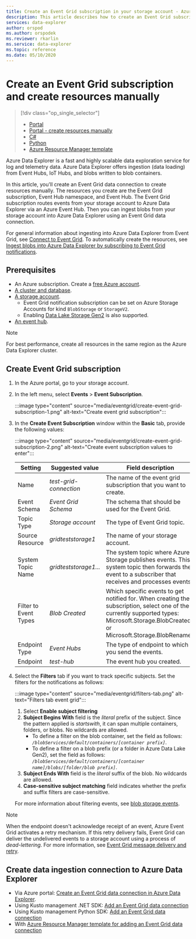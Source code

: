```yaml
---
title: Create an Event Grid subscription in your storage account - Azure Data Explorer
description: This article describes how to create an Event Grid subscription in your storage account in Azure Data Explorer.
services: data-explorer
author: orspod
ms.author: orspodek
ms.reviewer: rkarlin
ms.service: data-explorer
ms.topic: reference
ms.date: 05/10/2020
---
```

# Create an Event Grid subscription and create resources manually

> [!div class="op_single_selector"]
> * [Portal](ingest-data-event-grid.md)
> * [Portal - create resources manually](ingest-data-event-grid-manual.md)
> * [C#](data-connection-event-grid-csharp.md)
> * [Python](data-connection-event-grid-python.md)
> * [Azure Resource Manager template](data-connection-event-grid-resource-manager.md)

Azure Data Explorer is a fast and highly scalable data exploration service for log and telemetry data. Azure Data Explorer offers ingestion (data loading) from Event Hubs, IoT Hubs, and blobs written to blob containers.

In this article, you'll create an Event Grid data connection to create resources manually. The resources you create are the Event Grid subscription, Event Hub namespace, and Event Hub. The Event Grid subscription routes events from your storage account to Azure Data Explorer via an Azure Event Hub.  Then you can ingest blobs from your storage account into Azure Data Explorer using an Event Grid data connection.

For general information about ingesting into Azure Data Explorer from Event Grid, see [Connect to Event Grid](ingest-data-event-grid-overview.md). To automatically create the resources, see [Ingest blobs into Azure Data Explorer by subscribing to Event Grid notifications](ingest-data-event-grid.md).

## Prerequisites

* An Azure subscription. Create a [free Azure account](https://azure.microsoft.com/free/).
* [A cluster and database](create-cluster-database-portal.md).
* [A storage account](/azure/storage/common/storage-quickstart-create-account?tabs=azure-portal).
    * Event Grid notification subscription can be set on Azure Storage Accounts for kind `BlobStorage` or `StorageV2`.
    * Enabling [Data Lake Storage Gen2](/azure/storage/blobs/data-lake-storage-introduction) is also supported.
* [An event hub](/azure/event-hubs/event-hubs-create).

> [!NOTE]
> For best performance, create all resources in the same region as the Azure Data Explorer cluster.

## Create Event Grid subscription
 
1. In the Azure portal, go to your storage account.
1. In the left menu, select **Events** > **Event Subscription**.

     :::image type="content" source="media/eventgrid/create-event-grid-subscription-1.png" alt-text="Create event grid subscription":::

1. In the **Create Event Subscription** window within the **Basic** tab, provide the following values:

    :::image type="content" source="media/eventgrid/create-event-grid-subscription-2.png" alt-text="Create event subscription values to enter":::

    |**Setting** | **Suggested value** | **Field description**|
    |---|---|---|
    | Name | *test-grid-connection* | The name of the event grid subscription that you want to create.|
    | Event Schema | *Event Grid Schema* | The schema that should be used for the Event Grid. |
    | Topic Type | *Storage account* | The type of Event Grid topic. |
    | Source Resource | *gridteststorage1* | The name of your storage account. |
    | System Topic Name | *gridteststorage1...* | The system topic where Azure Storage publishes events. This system topic then forwards the event to a subscriber that receives and processes events. |
    | Filter to Event Types | *Blob Created* | Which specific events to get notified for. When creating the subscription, select one of the currently supported types: Microsoft.Storage.BlobCreated. or Microsoft.Storage.BlobRenamed|
    | Endpoint Type | *Event Hubs* | The type of endpoint to which you send the events. |
    | Endpoint | *test-hub* | The event hub you created. |

1. Select the **Filters** tab if you want to track specific subjects. Set the filters for the notifications as follows:
   
    :::image type="content" source="media/eventgrid/filters-tab.png" alt-text="Filters tab event grid":::

   1. Select **Enable subject filtering**
   1. **Subject Begins With** field is the *literal* prefix of the subject. Since the pattern applied is *startswith*, it can span multiple containers, folders, or blobs. No wildcards are allowed.
       * To define a filter on the blob container, set the field as follows: *`/blobServices/default/containers/[container prefix]`*.
       * To define a filter on a blob prefix (or a folder in Azure Data Lake Gen2), set the field as follows: *`/blobServices/default/containers/[container name]/blobs/[folder/blob prefix]`*.
   1. **Subject Ends With** field is the *literal* suffix of the blob. No wildcards are allowed.
   1. **Case-sensitive subject matching** field indicates whether the prefix and suffix filters are case-sensitive.

    For more information about filtering events, see [blob storage events](/azure/storage/blobs/storage-blob-event-overview#filtering-events).

> [!NOTE]
> When the endpoint doesn't acknowledge receipt of an event, Azure Event Grid activates a retry mechanism. If this retry delivery fails, Event Grid can deliver the undelivered events to a storage account using a process of *dead-lettering*. For more information, see [Event Grid message delivery and retry](/azure/event-grid/delivery-and-retry#retry-schedule-and-duration).

## Create data ingestion connection to Azure Data Explorer

* Via Azure portal: [Create an Event Grid data connection in Azure Data Explorer](ingest-data-event-grid.md#create-an-event-grid-data-connection-in-azure-data-explorer).
* Using Kusto management .NET SDK: [Add an Event Grid data connection](data-connection-event-grid-csharp.md#add-an-event-grid-data-connection)
* Using Kusto management Python SDK: [Add an Event Grid data connection](data-connection-event-grid-python.md#add-an-event-grid-data-connection)
* With [Azure Resource Manager template for adding an Event Grid data connection](data-connection-event-grid-resource-manager.md#azure-resource-manager-template-for-adding-an-event-grid-data-connection)
